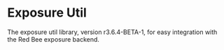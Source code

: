 # Exposure Util

The exposure util library, version r3.6.4-BETA-1, for easy integration with the Red Bee exposure backend.